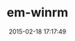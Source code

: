 ---
layout: post
title:  "em-winrm"
repo:   "schisamo/em-winrm"
date:   2015-02-18 17:17:49
gemurl: http://github.com/schisamo/em-winrm
---